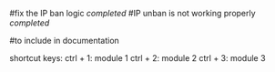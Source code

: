 #fix the IP ban logic *completed*
#IP unban is not working properly *completed*


#to include in documentation


shortcut keys:
ctrl + 1: module 1
ctrl + 2: module 2
ctrl + 3: module 3